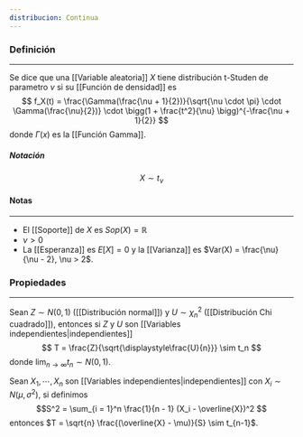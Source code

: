 ```yaml
---
distribucion: Continua
---
```


### Definición
---
Se dice que una [[Variable aleatoria]] $X$ tiene distribución t-Studen de parametro $\nu$ si su [[Función de densidad]] es $$ f_X(t) = \frac{\Gamma(\frac{\nu + 1}{2})}{\sqrt{\nu \cdot \pi} \cdot \Gamma(\frac{\nu}{2})} \cdot \bigg(1 + \frac{t^2}{\nu} \bigg)^{-\frac{\nu + 1}{2}} $$ donde $\Gamma(x)$ es la [[Función Gamma]].

##### Notación
$$ X \sim t_\nu $$
#### Notas
---
* El [[Soporte]] de $X$ es $Sop(X) = \mathbb{R}$ 
* $\nu > 0$
* La [[Esperanza]] es $E[X] = 0$ y la [[Varianza]] es $Var(X) = \frac{\nu}{\nu - 2}, \nu > 2$.

### Propiedades
---
Sean $Z \sim N(0, 1)$ ([[Distribución normal]]) y $U \sim \chi_n^2$ ([[Distribución Chi cuadrado]]), entonces si $Z$ y $U$ son [[Variables independientes|independientes]] $$ T = \frac{Z}{\sqrt{\displaystyle\frac{U}{n}}} \sim t_n $$ donde $\lim_{n \to \infty} t_n \sim N(0, 1)$.

Sean $X_1, \cdots, X_n$ son [[Variables independientes|independientes]] con $X_i \sim N(\mu, \sigma^2)$, si definimos $$S^2 = \sum_{i = 1}^n \frac{1}{n - 1} (X_i - \overline{X})^2  $$ entonces $T = \sqrt{n} \frac{(\overline{X} - \mu)}{S} \sim t_{n-1}$.